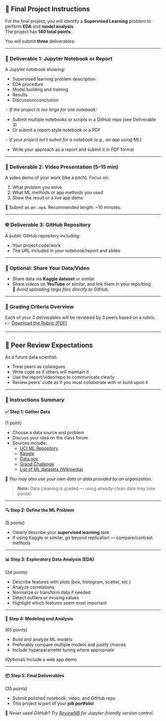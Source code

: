 ## 📘 Final Project Instructions

For the final project, you will identify a **Supervised Learning** problem to perform **EDA** and **model analysis**.  
The project has **140 total points**.

You will submit **three** deliverables:

---

### 📝 **Deliverable 1: Jupyter Notebook or Report**

A Jupyter notebook showing:

- Supervised learning problem description
- EDA procedure
- Model building and training
- Results
- Discussion/conclusion

💡 *If the project is too large for one notebook:*

- Submit multiple notebooks or scripts in a GitHub repo (see Deliverable 3)
- Or submit a report-style notebook or a PDF

💡 *If your project isn't suited for a notebook (e.g., an app using ML):*

- Write your approach as a report and submit it in PDF format

---

### 🎥 **Deliverable 2: Video Presentation (5–15 min)**

A video demo of your work (like a pitch). Focus on:

1. What problem you solve  
2. What ML methods or app methods you used  
3. Show the result or a live app demo

📁 Submit as an `.mp4`. Recommended length: ~10 minutes.

---

### 🌐 **Deliverable 3: GitHub Repository**

A public GitHub repository including:

- Your project code/work
- The URL included in your notebook/report and slides

---

### 📂 **Optional: Share Your Data/Video**

- Share data via **Kaggle dataset** or similar
- Share videos on **YouTube** or similar, and link them in your repo/blog  
🚫 *Avoid uploading large files directly to GitHub.*

---

### 🧪 **Grading Criteria Overview**

Each of your 3 deliverables will be reviewed by 3 peers based on a rubric.  
👉 [Download the Rubric (PDF)](https://www.coursera.org/api/rest/v1/asset/download/pdf/Bd_vO_sgS6Wf7zv7ILul_Q)

---

## 🔁 Peer Review Expectations

As a future data scientist:

- Treat peers as colleagues
- Write code as if others will maintain it
- Use the report/video/repo to communicate clearly
- Review peers’ code as if you must collaborate with or build upon it

---

### 🧰 Instructions Summary

#### ✅ **Step 1: Gather Data**
(1 point)

- Choose a data source and problem
- Discuss your idea on the class forum  
- Sources include:  
  - [UCI ML Repository](https://archive.ics.uci.edu/ml/datasets.php)  
  - [Kaggle](https://www.kaggle.com/)  
  - [Data.gov](https://www.data.gov/)  
  - [Grand Challenge](https://grand-challenge.org/)  
  - [List of ML datasets (Wikipedia)](https://en.wikipedia.org/wiki/List_of_datasets_for_machine-learning_research)

📌 *You may also use your own data or data provided by an organization.*

> **Note:** Data cleaning is graded — using already-clean data may lose points!

---

#### 🔍 **Step 2: Define the ML Problem**
(5 points)

- Clearly describe your **supervised learning** task
- If using Kaggle or similar, go beyond replication — compare/contrast methods

---

#### 📊 **Step 3: Exploratory Data Analysis (EDA)**
(34 points)

- Describe features with plots (box, histogram, scatter, etc.)
- Analyze correlations
- Normalize or transform data if needed
- Detect outliers or missing values
- Highlight which features seem most important

---

#### 🤖 **Step 4: Modeling and Analysis**
(65 points)

- Build and analyze ML models
- Preferably compare multiple models and justify choices
- Include hyperparameter tuning where appropriate

(Optional) Include a web app demo

---

#### 📦 **Step 5: Final Deliverables**
(35 points)

- Submit polished notebook, video, and GitHub repo  
- This project is part of your **job portfolio**!

📘 *Never used GitHub? Try [ReviewNB](https://www.reviewnb.com) for Jupyter-friendly version control.*
